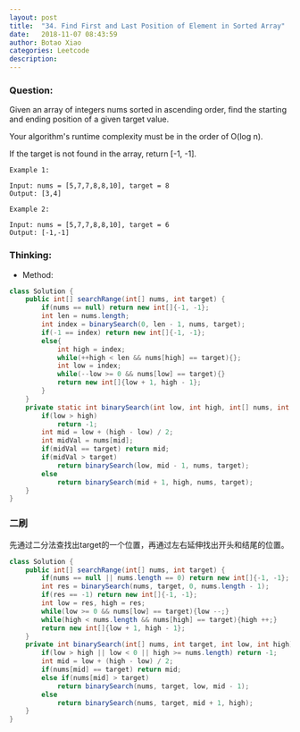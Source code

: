 ```yaml
---
layout: post
title:  "34. Find First and Last Position of Element in Sorted Array"
date:   2018-11-07 08:43:59
author: Botao Xiao
categories: Leetcode
description:
---
```

### Question:
Given an array of integers nums sorted in ascending order, find the starting and ending position of a given target value.

Your algorithm's runtime complexity must be in the order of O(log n).

If the target is not found in the array, return [-1, -1].

```
Example 1:

Input: nums = [5,7,7,8,8,10], target = 8
Output: [3,4]

Example 2:

Input: nums = [5,7,7,8,8,10], target = 6
Output: [-1,-1]
```

### Thinking:
* Method:

```Java
class Solution {
    public int[] searchRange(int[] nums, int target) {
        if(nums == null) return new int[]{-1, -1};
        int len = nums.length;
        int index = binarySearch(0, len - 1, nums, target);
        if(-1 == index) return new int[]{-1, -1};
        else{
            int high = index;
            while(++high < len && nums[high] == target){};
            int low = index;
            while(--low >= 0 && nums[low] == target){}
            return new int[]{low + 1, high - 1};
        }
    }
    private static int binarySearch(int low, int high, int[] nums, int target){
        if(low > high)
            return -1;
        int mid = low + (high - low) / 2;
        int midVal = nums[mid];
        if(midVal == target) return mid;
        if(midVal > target)
            return binarySearch(low, mid - 1, nums, target);
        else
            return binarySearch(mid + 1, high, nums, target);
    }
}
```

### 二刷
先通过二分法查找出target的一个位置，再通过左右延伸找出开头和结尾的位置。

```Java
class Solution {
    public int[] searchRange(int[] nums, int target) {
        if(nums == null || nums.length == 0) return new int[]{-1, -1};
        int res = binarySearch(nums, target, 0, nums.length - 1);
        if(res == -1) return new int[]{-1, -1};
        int low = res, high = res;
        while(low >= 0 && nums[low] == target){low --;}
        while(high < nums.length && nums[high] == target){high ++;}
        return new int[]{low + 1, high - 1};
    }
    private int binarySearch(int[] nums, int target, int low, int high){
        if(low > high || low < 0 || high >= nums.length) return -1;
        int mid = low + (high - low) / 2;
        if(nums[mid] == target) return mid;
        else if(nums[mid] > target)
            return binarySearch(nums, target, low, mid - 1);
        else
            return binarySearch(nums, target, mid + 1, high);
    }
}
```
